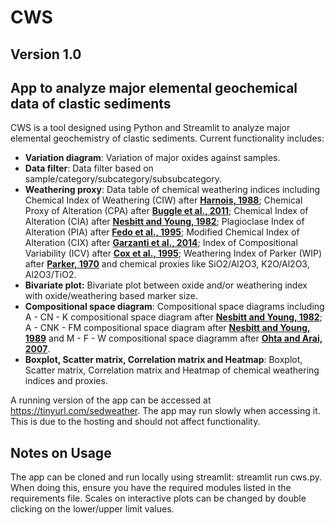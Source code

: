 # CWS
## Version 1.0
## App to analyze major elemental geochemical data of clastic sediments
CWS is a tool designed using Python and Streamlit to analyze major elemental geochemistry of clastic sediments. Current functionality includes:

* **Variation diagram**: Variation of major oxides against samples.
* **Data filter**: Data filter based on sample/category/subcategory/subsubcategory.
* **Weathering proxy**: Data table of chemical weathering indices including Chemical Index of Weathering (CIW) after [**Harnois, 1988**](https://doi.org/10.1016/0037-0738(88)90137-6); Chemical Proxy of Alteration (CPA) after [**Buggle et al., 2011**](https://doi.org/10.1016/j.quaint.2010.07.019); Chemical Index of Alteration (CIA) after [**Nesbitt and Young, 1982**](https://doi.org/10.1038/299715a0); Plagioclase Index of Alteration (PIA) after [**Fedo et al., 1995**](https://doi.org/10.1130/0091-7613(1995)023<0921:UTEOPM>2.3.CO;2); Modified Chemical Index of Alteration (CIX) after [**Garzanti et al., 2014**](https://doi.org/10.1016/j.chemgeo.2013.12.016); Index of Compositional Variability (ICV) after [**Cox et al., 1995**](https://doi.org/10.1016/0016-7037(95)00185-9); Weathering Index of Parker (WIP) after [**Parker, 1970**](https://doi.org/10.1017/S0016756800058581) and chemical proxies like SiO2/Al2O3, K2O/Al2O3, Al2O3/TiO2.
* **Bivariate plot:** Bivariate plot between oxide and/or weathering index with oxide/weathering based marker size.
* **Compositional space diagram**: Compositional space diagrams including A - CN - K compositional space diagram after [**Nesbitt and Young, 1982**](https://doi.org/10.1038/299715a0); A - CNK - FM compositional space diagram after [**Nesbitt and Young, 1989**](https://doi.org/10.1086/629290) and M - F - W compositional space diagramm after [**Ohta and Arai, 2007**](https://doi.org/10.1016/j.chemgeo.2007.02.017).
* **Boxplot, Scatter matrix, Correlation matrix and Heatmap**: Boxplot, Scatter matrix, Correlation matrix and Heatmap of chemical weathering indices and proxies.

A running version of the app can be accessed at https://tinyurl.com/sedweather. The app may run slowly when accessing it. This is due to the hosting and should not affect functionality.

## Notes on Usage
The app can be cloned and run locally using streamlit: streamlit run cws.py. When doing this, ensure you have the required modules listed in the requirements file.
Scales on interactive plots can be changed by double clicking on the lower/upper limit values.
